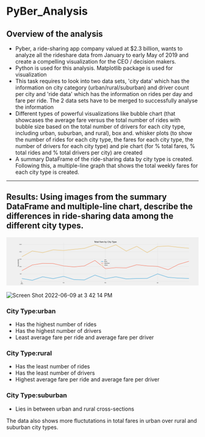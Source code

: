 # PyBer_Analysis
## Overview of the analysis
* Pyber, a ride-sharing app company valued at $2.3 billion, wants to analyze all the rideshare data from January to early May of 2019 and create a compelling visualization for the CEO / decision makers. 
* Python is used for this analysis. Matplotlib package is used for visualization
* This task requires to look into two data sets, 'city data' which has the information on city category (urban/rural/suburban) and driver count per city and 'ride data' which has the information on rides per day and fare per ride. The 2 data sets have to be merged to successfully analyse the information 
* Different types of powerful visualizations like bubble chart (that showcases the average fare versus the total number of rides with bubble size based on the total number of drivers for each city type, including urban, suburban, and rural), box and. whisker plots (to show the number of rides for each city type, the fares for each city type, the number of drivers for each city type) and pie chart (for % total fares, % total rides and % total drivers per city) are created
* A summary DataFrame of the ride-sharing data by city type is created. Following this, a multiple-line graph that shows the total weekly fares for each city type is created.

---

## Results: Using images from the summary DataFrame and multiple-line chart, describe the differences in ride-sharing data among the different city types.

![PyBer_fare_summary](https://github.com/preerit/PyBer_Analysis/blob/main/analysis/PyBer_fare_summary.png)

<img width="636" alt="Screen Shot 2022-06-09 at 3 42 14 PM" src="https://user-images.githubusercontent.com/105027698/172950248-8a3ae92a-759d-4602-9e17-83de5f0694a8.png">

### City Type:urban
* Has the highest number of rides
* Has the highest number of drivers
* Least average fare per ride and average fare per driver

### City Type:rural
* Has the least number of rides
* Has the least number of drivers
* Highest average fare per ride and average fare per driver

### City Type:suburban
* Lies in between urban and rural cross-sections

The data also shows more fluctutations in total fares in urban over rural and suburban city types.

